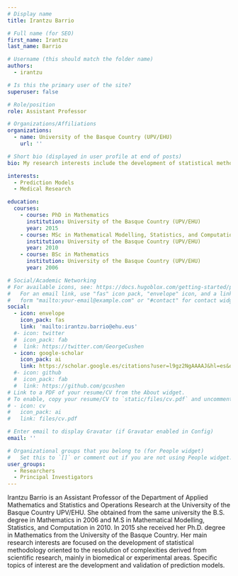 ```yaml
---
# Display name
title: Irantzu Barrio

# Full name (for SEO)
first_name: Irantzu 
last_name: Barrio

# Username (this should match the folder name)
authors:
  - irantzu

# Is this the primary user of the site?
superuser: false

# Role/position
role: Assistant Professor

# Organizations/Affiliations
organizations:
  - name: University of the Basque Country (UPV/EHU)
    url: ''

# Short bio (displayed in user profile at end of posts)
bio: My research interests include the development of statistical methodology oriented to the resolution of complexities derived from scientific research, mainly in biomedical or experimental areas. Specific topics of interest are the development and validation of prediction models.

interests:
  - Prediction Models
  - Medical Research

education:
  courses:
    - course: PhD in Mathematics
      institution: University of the Basque Country (UPV/EHU)
      year: 2015
    - course: MSc in Mathematical Modelling, Statistics, and Computation
      institution: University of the Basque Country (UPV/EHU)
      year: 2010
    - course: BSc in Mathematics
      institution: University of the Basque Country (UPV/EHU)
      year: 2006

# Social/Academic Networking
# For available icons, see: https://docs.hugoblox.com/getting-started/page-builder/#icons
#   For an email link, use "fas" icon pack, "envelope" icon, and a link in the
#   form "mailto:your-email@example.com" or "#contact" for contact widget.
social:
  - icon: envelope
    icon_pack: fas
    link: 'mailto:irantzu.barrio@ehu.eus'
  #- icon: twitter
  #  icon_pack: fab
  #  link: https://twitter.com/GeorgeCushen
  - icon: google-scholar
    icon_pack: ai
    link: https://scholar.google.es/citations?user=l9gz2NgAAAAJ&hl=es&oi=ao
  #- icon: github
  #  icon_pack: fab
  #  link: https://github.com/gcushen
# Link to a PDF of your resume/CV from the About widget.
# To enable, copy your resume/CV to `static/files/cv.pdf` and uncomment the lines below.
# - icon: cv
#   icon_pack: ai
#   link: files/cv.pdf

# Enter email to display Gravatar (if Gravatar enabled in Config)
email: ''

# Organizational groups that you belong to (for People widget)
#   Set this to `[]` or comment out if you are not using People widget.
user_groups:
  - Researchers
  - Principal Investigators
---
```


Irantzu Barrio is an Assistant Professor of the Department of Applied Mathematics and Statistics and Operations Research at the University of the Basque Country UPV/EHU. She obtained from the same university the B.S. degree in Mathematics in 2006 and M.S in Mathematical Modelling, Statistics, and Computation in 2010. In 2015 she received her Ph.D. degree in Mathematics from the University of the Basque Country. Her main research interests are focused on the development of statistical methodology oriented to the resolution of complexities derived from scientific research, mainly in biomedical or experimental areas. Specific topics of interest are the development and validation of prediction models.
